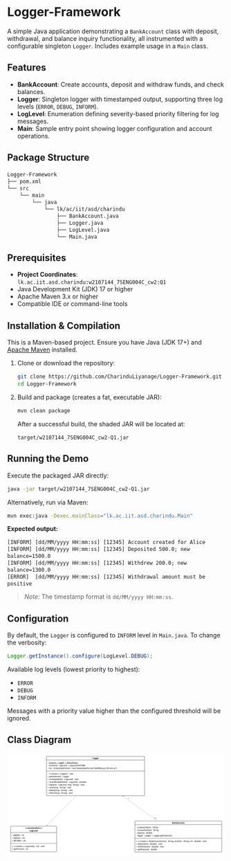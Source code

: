 # Logger-Framework

A simple Java application demonstrating a `BankAccount` class with deposit, withdrawal, and balance inquiry functionality, all instrumented with a configurable singleton `Logger`. Includes example usage in a `Main` class.

## Features

* **BankAccount**: Create accounts, deposit and withdraw funds, and check balances.
* **Logger**: Singleton logger with timestamped output, supporting three log levels (`ERROR`, `DEBUG`, `INFORM`).
* **LogLevel**: Enumeration defining severity-based priority filtering for log messages.
* **Main**: Sample entry point showing logger configuration and account operations.

## Package Structure

```plaintext
Logger-Framework
├── pom.xml
└── src
    └── main
        └── java
            └── lk/ac/iit/asd/charindu
                ├── BankAccount.java
                ├── Logger.java
                ├── LogLevel.java
                └── Main.java
```

## Prerequisites

* **Project Coordinates**: `lk.ac.iit.asd.charindu:w2107144_7SENG004C_cw2:Q1`
* Java Development Kit (JDK) 17 or higher
* Apache Maven 3.x or higher
* Compatible IDE or command-line tools

## Installation & Compilation

This is a Maven-based project. Ensure you have Java (JDK 17+) and [Apache Maven](https://maven.apache.org/) installed.

1. Clone or download the repository:

   ```bash
   git clone https://github.com/CharinduLiyanage/Logger-Framework.git
   cd Logger-Framework
   ```

2. Build and package (creates a fat, executable JAR):

   ```bash
   mvn clean package
   ```

   After a successful build, the shaded JAR will be located at:

   ```plaintext
   target/w2107144_7SENG004C_cw2-Q1.jar
   ```

## Running the Demo

Execute the packaged JAR directly:

```bash
java -jar target/w2107144_7SENG004C_cw2-Q1.jar
```

Alternatively, run via Maven:

```bash
mvn exec:java -Dexec.mainClass="lk.ac.iit.asd.charindu.Main"
```

**Expected output:**

```
[INFORM] [dd/MM/yyyy HH:mm:ss] [12345] Account created for Alice
[INFORM] [dd/MM/yyyy HH:mm:ss] [12345] Deposited 500.0; new balance=1500.0
[INFORM] [dd/MM/yyyy HH:mm:ss] [12345] Withdrew 200.0; new balance=1300.0
[ERROR]  [dd/MM/yyyy HH:mm:ss] [12345] Withdrawal amount must be positive
```

> *Note:* The timestamp format is `dd/MM/yyyy HH:mm:ss`.

## Configuration

By default, the `Logger` is configured to `INFORM` level in `Main.java`. To change the verbosity:

```java
Logger.getInstance().configure(LogLevel.DEBUG);
```

Available log levels (lowest priority to highest):

* `ERROR`
* `DEBUG`
* `INFORM`

Messages with a priority value higher than the configured threshold will be ignored.

## Class Diagram

![Class Diagram](images/Q1.png)
